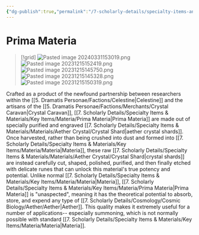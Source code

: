 ```yaml
---
{"dg-publish":true,"permalink":"/7-scholarly-details/specialty-items-and-materials/key-items/materia/prima-materia/","noteIcon":""}
---
```


# Prima Materia

>[!grid]
>![Pasted image 20240331153019.png](/img/user/x.%20Assets/Attachments/Pasted%20image%2020240331153019.png)
>![Pasted image 20231215152419.png](/img/user/x.%20Assets/Attachments/Pasted%20image%2020231215152419.png)
>![Pasted image 20231215145750.png](/img/user/x.%20Assets/Attachments/Pasted%20image%2020231215145750.png)
>![Pasted image 20231215145328.png](/img/user/x.%20Assets/Attachments/Pasted%20image%2020231215145328.png)
>![Pasted image 20231215150319.png](/img/user/x.%20Assets/Attachments/Pasted%20image%2020231215150319.png)

Crafted as a product of the newfound partnership between researchers within the [[5. Dramatis Personae/Factions/Celestine\|Celestine]] and the artisans of the [[5. Dramatis Personae/Factions/Merchants/Crystal Caravan\|Crystal Caravan]], [[7. Scholarly Details/Specialty Items & Materials/Key Items/Materia/Prima Materia\|Prima Materia]] are made out of specially purified and engraved [[7. Scholarly Details/Specialty Items & Materials/Materials/Aether Crystal/Crystal Shard\|aether crystal shards]]. Once harvested, rather than being crushed into dust and formed into [[7. Scholarly Details/Specialty Items & Materials/Key Items/Materia/Materia\|Materia]], these raw [[7. Scholarly Details/Specialty Items & Materials/Materials/Aether Crystal/Crystal Shard\|crystal shards]] are instead carefully cut, shaped, polished, purified, and then finally etched with delicate runes that can unlock this material's true potency and potential. Unlike normal [[7. Scholarly Details/Specialty Items & Materials/Key Items/Materia/Materia\|Materia]], [[7. Scholarly Details/Specialty Items & Materials/Key Items/Materia/Prima Materia\|Prima Materia]] is "unaspected", meaning it has the theoretical potential to absorb, store, and expend any type of [[7. Scholarly Details/Cosmology/Cosmic Biology/Aether/Aether\|Aether]]. This quality makes it extremely useful for a number of applications-- especially summoning, which is not normally possible with standard [[7. Scholarly Details/Specialty Items & Materials/Key Items/Materia/Materia\|Materia]]. 